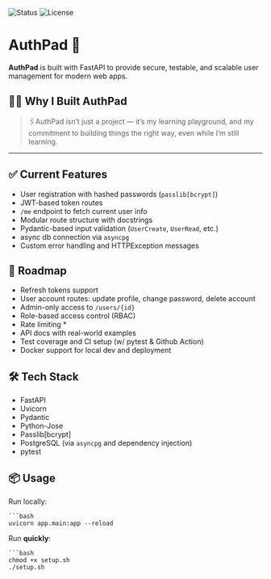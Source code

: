 ![Status](https://img.shields.io/badge/Status-In_Progress-F57C00?style=flat-square&logo=todoist&logoColor=white)
![License](https://img.shields.io/badge/License-MIT-2196F3?style=flat-square&logo=open-source-initiative&logoColor=white)


# AuthPad 🔐

**AuthPad** is built with FastAPI to provide secure, testable, and scalable user management for modern web apps.

## 👨‍💻 Why I Built AuthPad

> 🖇️AuthPad isn’t just a project — it’s my learning playground, and my commitment to building things the right way, even while I’m still learning.

---

## ✅ Current Features
- User registration with hashed passwords (`passlib[bcrypt]`)
- JWT-based token routes
- `/me` endpoint to fetch current user info
- Modular route structure with docstrings
- Pydantic-based input validation (`UserCreate`, `UserRead`, etc.)
- async db connection via `asyncpg`
- Custom error handling and HTTPException messages


## 🚧 Roadmap
- Refresh tokens support
- User account routes: update profile, change password, delete account
- Admin-only access to `/users/{id}`
- Role-based access control (RBAC)
- Rate limiting *
- API docs with real-world examples
- Test coverage and CI setup (w/ pytest & Github Action)
- Docker support for local dev and deployment


## 🛠️ Tech Stack
- FastAPI
- Uvicorn
- Pydantic
- Python-Jose
- Passlib[bcrypt]
- PostgreSQL (via `asyncpg` and dependency injection)
- pytest


## 📦 Usage
Run locally:

    ```bash
    uvicorn app.main:app --reload

Run **quickly**:

    ```bash
    chmod +x setup.sh
    ./setup.sh
